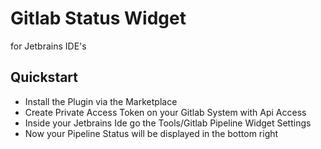 # Gitlab Status Widget
for Jetbrains IDE's

## Quickstart
+ Install the Plugin via the Marketplace
+ Create Private Access Token on your Gitlab System with Api Access
+ Inside your Jetbrains Ide go the Tools/Gitlab Pipeline Widget Settings
+ Now your Pipeline Status will be displayed in the bottom right
